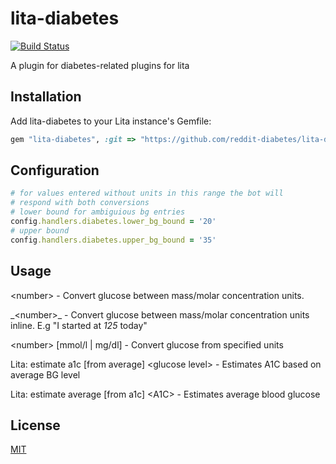 # lita-diabetes

[![Build Status](https://travis-ci.org/reddit-diabetes/lita-diabetes.svg)](https://travis-ci.org/reddit-diabetes/lita-diabetes)

A plugin for diabetes-related plugins for lita

## Installation

Add lita-diabetes to your Lita instance's Gemfile:

```ruby
gem "lita-diabetes", :git => "https://github.com/reddit-diabetes/lita-diabetes.git"
```

## Configuration

```ruby
# for values entered without units in this range the bot will
# respond with both conversions
# lower bound for ambiguious bg entries
config.handlers.diabetes.lower_bg_bound = '20'
# upper bound
config.handlers.diabetes.upper_bg_bound = '35'
```

## Usage

&lt;number&gt; - Convert glucose between mass/molar concentration units.

\_&lt;number&gt;_ - Convert glucose between mass/molar concentration units inline. E.g "I started at _125_ today"

&lt;number&gt; [mmol/l | mg/dl] - Convert glucose from specified units

Lita: estimate a1c [from average] &lt;glucose level&gt; - Estimates A1C based on average BG level

Lita: estimate average [from a1c] &lt;A1C&gt; - Estimates average blood glucose

## License

[MIT](http://opensource.org/licenses/MIT)
